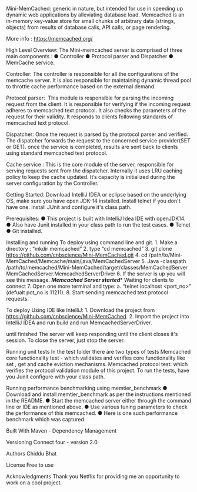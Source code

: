 Mini-MemCached:
generic in nature, but intended for use in speeding up dynamic web applications by 
alleviating database load. Memcached is an in-memory key-value store for small chunks of arbitrary 
data (strings, objects) from results of database calls, API calls, or page rendering.

More info : https://memcached.org/

High Level Overview:
The Mini-memcached server is comprised of three main components :
● Controller
● Protocol parser and Dispatcher
● MemCache service.

Controller: ​The controller is responsible for all the configurations of the memcache server. 
It is also responsible for maintaining dynamic thread pool to throttle cache performance based on the external demand.

Protocol parser: ​ This module is responsible for parsing the incoming request from the client. 
It is responsible for verifying if the incoming request adheres to memcached text protocol. 
It also checks the parameters of the request for their validity. 
It responds to clients following standards of memcached text protocol.

Dispatcher: ​Once the request is parsed by the protocol parser and verified. The dispatcher forwards the request to 
the concerned service provider(SET or GET). once the service is completed, results are sent back to clients using 
standard memcached text protocol.

Cache service : ​This is the core module of the server, responsible for serving requests sent from the dispatcher. 
Internally it uses LRU caching policy to keep the cache updated. It’s capacity is initialized during the server 
configuration by the Controller.


Getting Started:
Download IntelliJ IDEA or eclipse based on the underlying OS, make sure you have
open JDK-14 installed. 
Install telnet if you don't have one.
Install JUnit and configure it's class path.

Prerequisites:
● This project is built with IntelliJ Idea IDE with openJDK14.
● Also have Junit installed in your class path to run the test cases. ● Telnet
● Git installed.

Installing and running 
To deploy using command line and git.
    1. Make a directory : “mkdir memcached”
    2. type “cd memcached”
    3. git clone https://github.com/cnbscience/Mini-MemCached.git
    4. cd /path/to/Mini-MemCached/Memcache/main/java/MemCachedServer
    5. Java -classpath /path/to/memcached/Mini-MemCached/target/classes/MemCachedServer
    MemCachedServer.MemcachedServerDriver
    6. If the server is up you will see this message.
        *************Memcached Server started************** 
                Waiting for clients to connect
    7. Open one more terminal and type:
    a. “telnet localhost <port_no>” (defualt pot_no is 11211).
    8. Start sending memcached text protocol requests.

To deploy Using IDE like IntelliJ:
    1. Download the project from https://github.com/cnbscience/Mini-MemCached​.
    2. Import the project into IntelliJ IDEA and run build and run MemcachedServerDriver.
  

until finished
The server will keep responding until the client closes it's session. To close the server, 
just stop the server.

Running unit tests
In the test folder there are two types of tests 
Memcached core functionality test - which validates and verifies core functionality like
set , get and cache eviction mechanisms.
Memcached protocol test: which verifies the protocol validation module of this project.
To run the tests, have you Junit configure with your class path. 

Running performance benchmarking using memtier_benchmark
    ● Download and install memtier_benchmark as per the instructions mentioned in the README.
    ● Start the memcached server either through the command line or IDE as mentioned above.
    ● Use various tuning parameters to check the performance of this memcached.
    ● Here is one such performance benchmark which was captured.

Built With
Maven - Dependency Management

Versioning
Connect four - version 2.0

Authors
Chiddu Bhat

License
Free to use

Acknowledgments
Thank you Netflix for providing me an opportunity to work on a cool project. 

